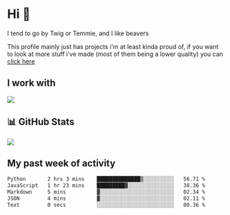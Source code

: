 <h1 align="left">Hi 👋</h1>

<p>I tend to go by Twig or Temmie, and I like beavers</p>
<p>This profile mainly just has projects i'm at least kinda proud of, if you want to look at more stuff i've made (most of them being a lower quality) you can <a href=https://github.com/orgs/JustTemmiesRandomProjects>click here</a>

<h2 align="left">I work with</h2>
<div align=left>
  <img src="https://skillicons.dev/icons?i=py,linux,godot,blender,git,javascript,css,html,&theme=dark">
</div>

<h2 align="left">📊 GitHub Stats</h2>
<div align=left>
  <img src="https://github-readme-stats.vercel.app/api?username=JustTemmie&theme=nord&hide_border=false&include_all_commits=true&count_private=true"><br>
</div>

<h2 align="left">My past week of activity</h2>
<!--START_SECTION:waka-->

```txt
Python       2 hrs 3 mins    ██████████████▒░░░░░░░░░░   56.71 %
JavaScript   1 hr 23 mins    █████████▓░░░░░░░░░░░░░░░   38.36 %
Markdown     5 mins          ▓░░░░░░░░░░░░░░░░░░░░░░░░   02.34 %
JSON         4 mins          ▓░░░░░░░░░░░░░░░░░░░░░░░░   02.11 %
Text         0 secs          ░░░░░░░░░░░░░░░░░░░░░░░░░   00.36 %
```

<!--END_SECTION:waka-->
